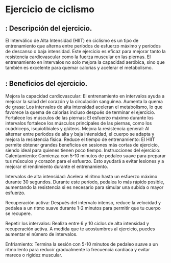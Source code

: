 # Ejercicio de ciclismo

## : Descripción del ejercicio.
El Interválico de Alta Intensidad (HIIT) en ciclismo es un tipo de entrenamiento que alterna entre períodos de esfuerzo máximo y períodos de descanso o baja intensidad. Este ejercicio es eficaz para mejorar tanto la resistencia cardiovascular como la fuerza muscular en las piernas. El entrenamiento en intervalos no solo mejora la capacidad aeróbica, sino que también es excelente para quemar calorías y acelerar el metabolismo.

## : Beneficios del ejercicio.
Mejora la capacidad cardiovascular: El entrenamiento en intervalos ayuda a mejorar la salud del corazón y la circulación sanguínea.
Aumenta la quema de grasa: Los intervalos de alta intensidad aceleran el metabolismo, lo que favorece la quema de calorías incluso después de terminar el ejercicio.
Fortalece los músculos de las piernas: El esfuerzo máximo durante los intervalos fortalece los músculos principales de las piernas, como los cuádriceps, isquiotibiales y glúteos.
Mejora la resistencia general: Al alternar entre períodos de alta y baja intensidad, el cuerpo se adapta y mejora la resistencia física.
Reduce el tiempo de entrenamiento: El HIIT permite obtener grandes beneficios en sesiones más cortas de ejercicio, siendo ideal para quienes tienen poco tiempo.
Instrucciones del ejercicio:
Calentamiento: Comienza con 5-10 minutos de pedaleo suave para preparar tus músculos y corazón para el esfuerzo. Esto ayudará a evitar lesiones y a mejorar el rendimiento durante el entrenamiento.

Intervalos de alta intensidad: Acelera el ritmo hasta un esfuerzo máximo durante 30 segundos. Durante este período, pedalea lo más rápido posible, aumentando la resistencia si es necesario para simular una subida o mayor esfuerzo.

Recuperación activa: Después del intervalo intenso, reduce la velocidad y pedalea a un ritmo suave durante 1-2 minutos para permitir que tu cuerpo se recupere.

Repetir los intervalos: Realiza entre 6 y 10 ciclos de alta intensidad y recuperación activa. A medida que te acostumbres al ejercicio, puedes aumentar el número de intervalos.

Enfriamiento: Termina la sesión con 5-10 minutos de pedaleo suave a un ritmo lento para reducir gradualmente la frecuencia cardíaca y evitar mareos o rigidez muscular.

